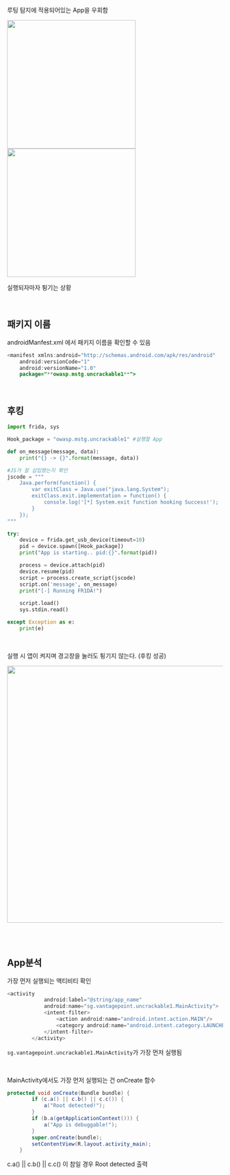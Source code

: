 루팅 탐지에 적용되어있는 App을 우회함

<img src="https://github.com/user-attachments/assets/f0e8ede0-f4d5-4359-9ef4-009e1ca2dfa2" width=300>
<img src="https://github.com/user-attachments/assets/247d4001-3c63-4e26-8baa-a61d6fa9b5b9" width=300>

실행되자마자 튕기는 상황

<br>

## 패키지 이름

androidManfest.xml 에서 패키지 이름을 확인할 수 있음 

```java
<manifest xmlns:android="http://schemas.android.com/apk/res/android"
    android:versionCode="1"
    android:versionName="1.0"
    package="**owasp.mstg.uncrackable1**">
```

<br>

## 후킹

```python
import frida, sys

Hook_package = "owasp.mstg.uncrackable1" #실행할 App

def on_message(message, data):
    print("{} -> {}".format(message, data))

#JS가 잘 삽입됐는지 확인
jscode = """
    Java.perform(function() {
        var exitClass = Java.use("java.lang.System");
        exitClass.exit.implementation = function() {
            console.log('[*] System.exit function hooking Success!');
        }
    });
"""

try:
    device = frida.get_usb_device(timeout=10)
    pid = device.spawn([Hook_package])
    print("App is starting.. pid:{}".format(pid))

    process = device.attach(pid)
    device.resume(pid)
    script = process.create_script(jscode)
    script.on('message', on_message)
    print("[-] Running FR1DA!")
    
    script.load()
    sys.stdin.read()

except Exception as e:
    print(e)
```

<br>

실행 시 앱이 켜지며 경고창을 눌러도 튕기지 않는다. (후킹 성공)

<img src="https://github.com/user-attachments/assets/3ccdd905-0d30-4c10-a3e0-0ed2407e09b3" width=600>

<br><br>

## App분석

가장 먼저 실행되는 액티비티 확인

```java
<activity
            android:label="@string/app_name"
            android:name="sg.vantagepoint.uncrackable1.MainActivity">
            <intent-filter>
                <action android:name="android.intent.action.MAIN"/>
                <category android:name="android.intent.category.LAUNCHER"/>
            </intent-filter>
        </activity>
```

`sg.vantagepoint.uncrackable1.MainActivity`가 가장 먼저 실행됨 

<br>

MainActivity에서도 가장 먼저 실행되는 건 onCreate 함수

```java
protected void onCreate(Bundle bundle) {
        if (c.a() || c.b() || c.c()) {
            a("Root detected!");
        }
        if (b.a(getApplicationContext())) {
            a("App is debuggable!");
        }
        super.onCreate(bundle);
        setContentView(R.layout.activity_main);
    }
```

c.a() || c.b() || c.c() 이 참일 경우 Root detected 출력
